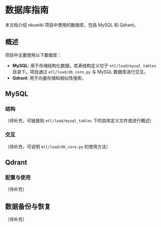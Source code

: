 # 数据库指南

本文档介绍 nkuwiki 项目中使用的数据库，包括 MySQL 和 Qdrant。

## 概述

项目中主要使用以下数据库：

*   **MySQL**: 用于存储结构化数据。库表结构定义位于 `etl/load/mysql_tables` 目录下。项目通过 `etl/load/db_core.py` 与 MySQL 数据库进行交互。
*   **Qdrant**: 用于向量存储和相似性搜索。

## MySQL

### 结构

（待补充，可链接到 `etl/load/mysql_tables` 下的具体定义文件或进行概述）

### 交互

（待补充，可说明 `etl/load/db_core.py` 的使用方法）

## Qdrant

### 配置与使用

（待补充）

## 数据备份与恢复

（待补充） 